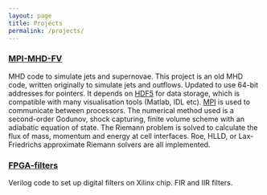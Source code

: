 ```yaml
---
layout: page
title: Projects
permalink: /projects/
---
```



### [MPI-MHD-FV](https://github.com/garethcmurphy/mpi-mhd-fv)

MHD code to simulate jets and supernovae.
This project is an old MHD code, written originally to simulate jets and outflows.
Updated to use 64-bit addresses for pointers.
It depends on [HDF5](https://www.hdfgroup.org) for data storage, which is compatible with many visualisation tools (Matlab, IDL etc).
[MPI](http://www.mpi-forum.org) is used to communicate between processors.
The numerical method used is a second-order Godunov, shock capturing, finite volume scheme with an adiabatic equation of state.
The Riemann problem is solved to calculate the flux of mass, momentum and energy at cell interfaces. Roe, HLLD, or Lax-Friedrichs approximate Riemann solvers are all implemented.


### [FPGA-filters](https://github.com/garethcmurphy/fpga-filters)


Verilog code to set up digital filters on Xilinx chip.
FIR and IIR filters.

